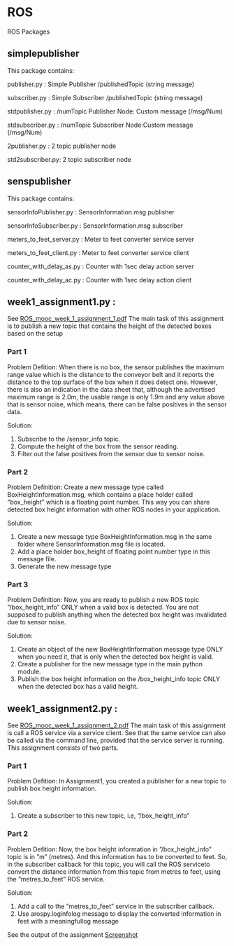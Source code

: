# ROS
ROS Packages

## simplepublisher

This package contains:

publisher.py     : Simple Publisher /publishedTopic (string message)

subscriber.py    : Simple Subscriber /publishedTopic (string message) 

stdpublisher.py  : /numTopic Publisher Node: Custom message (/msg/Num) 

stdsubscriber.py : /numTopic Subscriber Node:Custom message (/msg/Num) 

2publisher.py    : 2 topic publisher node

std2subscriber.py: 2 topic subscriber node

## senspublisher
This package contains: 

sensorInfoPublisher.py   : SensorInformation.msg publisher

sensorInfoSubscriber.py  : SensorInformation.msg subscriber

meters_to_feet_server.py : Meter to feet converter service server

meters_to_feet_client.py : Meter to feet converter service client

counter_with_delay_as.py : Counter with 1sec delay action server

counter_with_delay_ac.py : Counter with 1sec delay action client

## week1_assignment1.py : 
See [ROS_mooc_week_1_assignment_1.pdf](https://github.com/usluenes/ROS/blob/master/senspublisher/ROS_mooc_week_1_assignment_1.pdf) 
The main task of this assignment is to publish a new topic that contains the height of the detected boxes based on the setup

### Part 1
Problem Defition: When there is no box, the sensor publishes the maximum range value which is the distance to the
conveyor belt and it reports the distance to the top surface of the box when it does detect one.
However, there is also an indication in the data sheet that, although the advertised maximum range is
2.0m, the usable range is only 1.9m and any value above that is sensor noise, which means, there can
be false positives in the sensor data.

Solution: 
1. Subscribe to the /sensor_info topic.
2. Compute the height of the box from the sensor reading.
3. Filter out the false positives from the sensor due to sensor noise.

### Part 2
Problem Definition: Create a new message type called
BoxHeightInformation.msg, which contains a place holder called “box_height” which is a floating
point number. This way you can share detected box height information with other ROS nodes in your
application.

Solution:
1. Create a new message type BoxHeightInformation.msg in the same folder where
SensorInformation.msg file is located.
2. Add a place holder box_height of floating point number type in this message file.
3. Generate the new message type

### Part 3
Problem Definition: Now, you are ready to publish a new ROS topic “/box_height_info” ONLY when a valid box is
detected. You are not supposed to publish anything when the detected box height was invalidated due
to sensor noise.

Solution:
1. Create an object of the new BoxHeightInformation message type ONLY when you need it, that
is only when the detected box height is valid.
2. Create a publisher for the new message type in the main python module.
3. Publish the box height information on the /box_height_info topic ONLY when the detected
box has a valid height.

## week1_assignment2.py : 
See [ROS_mooc_week_1_assignment_2.pdf](https://github.com/usluenes/ROS/blob/master/senspublisher/ROS_mooc_week_1_assignment_2.pdf) 
The main task of this assignment is  call a ROS service via a service client. See that the same service can also be called via the command line, provided that the service server is running. This assignment consists of two parts.

### Part 1
Problem Defition: In Assignment1, you created a publisher for a new topic to publish box height information.

Solution:
1.  Create a subscriber to this new topic, i.e, ”/box_height_info”

### Part 2
Problem Defition: Now, the box height information in ”/box_height_info” topic is in ”m” (metres). And this information has to be converted to feet.  So, in the subscriber callback for this topic, you will call the ROS serviceto convert the distance information from this topic from metres to feet, using the ”metres_to_feet” ROS service.

Solution: 
1.  Add a call to the ”metres_to_feet” service in the subscriber callback.
2.  Use arospy.loginfolog message to display the converted information in feet with a meaningfullog message



See the output of the assignment [Screenshot](https://github.com/usluenes/ROS/blob/master/senspublisher/Screenshot%20from%202020-02-08%2017-40-48.png)



